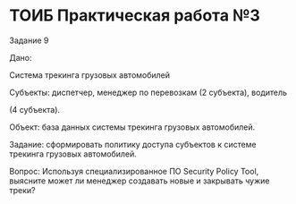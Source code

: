 # ТОИБ Практическая работа №3
Задание 9

Дано:

Система трекинга грузовых автомобилей

Субъекты: диспетчер, менеджер по перевозкам (2 субъекта), водитель

(4 субъекта).

Объект: база данных системы трекинга грузовых автомобилей.

Задание: сформировать политику доступа субъектов к системе трекинга грузовых автомобилей.

Вопрос: Используя специализированное ПО Security Policy Tool, выясните может ли менеджер создавать новые и закрывать чужие треки?

